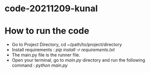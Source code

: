 # code-20211209-kunal
# How to run the code

- Go to Project Directory, cd ~/path/to/project/directory
- Install requirements : *pip install -r requirements.txt*
- The main.py file is the runner file.
- Open your terminal, go to *main.py* directory and run the following command :
*python main.py*
